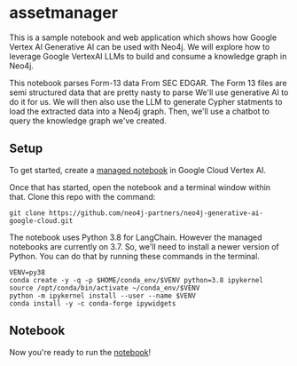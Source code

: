 # assetmanager
This is a sample notebook and web application which shows how Google Vertex AI Generative AI can be used with Neo4j.  We will explore how to leverage Google VertexAI LLMs to build and consume a knowledge graph in Neo4j.

This notebook parses Form-13 data From SEC EDGAR. The Form 13 files are semi structured data that are pretty nasty to parse  We'll use generative AI to do it for us.  We will then also use the LLM to generate Cypher statments to load the extracted data into a Neo4j graph.  Then, we'll use a chatbot to query the knowledge graph we've created.

## Setup
To get started, create a [managed notebook](https://console.cloud.google.com/vertex-ai/workbench/managed) in Google Cloud Vertex AI.

Once that has started, open the notebook and a terminal window within that.  Clone this repo with the command:

    git clone https://github.com/neo4j-partners/neo4j-generative-ai-google-cloud.git

The notebook uses Python 3.8 for LangChain.  However the managed notebooks are currently on 3.7.  So, we'll need to install a newer version of Python.  You can do that by running these commands in the terminal.

    VENV=py38
    conda create -y -q -p $HOME/conda_env/$VENV python=3.8 ipykernel
    source /opt/conda/bin/activate ~/conda_env/$VENV
    python -m ipykernel install --user --name $VENV
    conda install -y -c conda-forge ipywidgets

## Notebook
Now you're ready to run the [notebook](notebook.ipynb)!